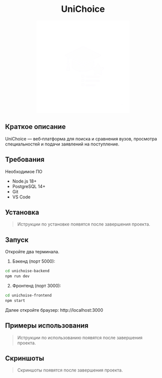 <div align="center">

# UniChoice

<p align="center">
  <img src="unichoise-frontend/public/banner.png" alt="UniChoice Banner" width="300"/>
</p>

</div>

## Краткое описание
UniChoice — веб‑платформа для поиска и сравнения вузов, просмотра специальностей и подачи заявлений на поступление.

## Требования
Необходимое ПО
- Node.js 18+
- PostgreSQL 14+
- Git
- VS Code

## Установка

> Иструкции по установке появятся после завершения проекта.

## Запуск

Откройте два терминала.

1) Бэкенд (порт 5000):
```bash
cd unichoise-backend
npm run dev
```

2) Фронтенд (порт 3000):
```bash
cd unichoise-frontend
npm start
```

Далее откройте браузер: http://localhost:3000

## Примеры использования

> Иструкции по использованию появятся после завершения проекта.

## Скриншоты

> Скриншоты появятся после завершения проекта.
